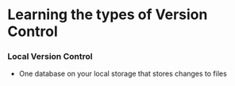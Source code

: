 # Learning the types of Version Control

 ### Local Version Control
   - One database on your local storage that stores changes to files
